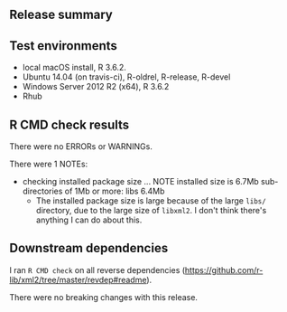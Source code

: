 ## Release summary

## Test environments

* local macOS install, R 3.6.2.
* Ubuntu 14.04 (on travis-ci), R-oldrel, R-release, R-devel
* Windows Server 2012 R2 (x64), R 3.6.2
* Rhub

## R CMD check results
There were no ERRORs or WARNINGs.

There were 1 NOTEs:

* checking installed package size ... NOTE
  installed size is  6.7Mb
  sub-directories of 1Mb or more:
    libs   6.4Mb
  * The installed package size is large because of the large `libs/` directory,
  due to the large size of `libxml2`. I don't think there's anything I can
  do about this.


## Downstream dependencies
I ran `R CMD check` on all reverse dependencies (https://github.com/r-lib/xml2/tree/master/revdep#readme).

There were no breaking changes with this release.
